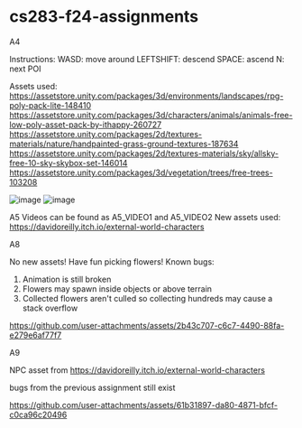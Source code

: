 # cs283-f24-assignments
A4

Instructions:
WASD: move around
LEFTSHIFT: descend
SPACE: ascend
N: next POI

Assets used:
https://assetstore.unity.com/packages/3d/environments/landscapes/rpg-poly-pack-lite-148410 
https://assetstore.unity.com/packages/3d/characters/animals/animals-free-low-poly-asset-pack-by-ithappy-260727
https://assetstore.unity.com/packages/2d/textures-materials/nature/handpainted-grass-ground-textures-187634
https://assetstore.unity.com/packages/2d/textures-materials/sky/allsky-free-10-sky-skybox-set-146014
https://assetstore.unity.com/packages/3d/vegetation/trees/free-trees-103208

![image](https://github.com/user-attachments/assets/5c622267-9e47-4a3e-aa49-9d0c68372db2)
![image](https://github.com/user-attachments/assets/89161573-1f7e-4e7d-9b20-a70f7899d5fe)

A5
Videos can be found as A5_VIDEO1 and A5_VIDEO2
New assets used:
https://davidoreilly.itch.io/external-world-characters 

A8

No new assets! Have fun picking flowers!
Known bugs:
1. Animation is still broken
2. Flowers may spawn inside objects or above terrain
3. Collected flowers aren't culled so collecting hundreds may cause a stack overflow

https://github.com/user-attachments/assets/2b43c707-c6c7-4490-88fa-e279e6af77f7

A9

NPC asset from https://davidoreilly.itch.io/external-world-characters

bugs from the previous assignment still exist



https://github.com/user-attachments/assets/61b31897-da80-4871-bfcf-c0ca96c20496

